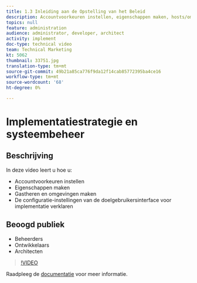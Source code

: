 ```yaml
---
title: 1.3 Inleiding aan de Opstelling van het Beleid
description: Accountvoorkeuren instellen, eigenschappen maken, hosts/omgevingen maken, configuratie-instellingen van doelgebruikersinterface uitleggen
topics: null
feature: administration
audience: administrator, developer, architect
activity: implement
doc-type: technical video
team: Technical Marketing
kt: 5062
thumbnail: 33751.jpg
translation-type: tm+mt
source-git-commit: 49b21a85ca776f9da12f14cab85772395ba4ce16
workflow-type: tm+mt
source-wordcount: '68'
ht-degree: 0%

---
```



# Implementatiestrategie en systeembeheer

## Beschrijving

In deze video leert u hoe u:

* Accountvoorkeuren instellen
* Eigenschappen maken
* Gastheren en omgevingen maken
* De configuratie-instellingen van de doelgebruikersinterface voor implementatie verklaren

## Beoogd publiek

* Beheerders
* Ontwikkelaars
* Architecten

>[!VIDEO](https://video.tv.adobe.com/v/33751/?quality=12)

Raadpleeg de [documentatie](https://docs.adobe.com/content/help/en/target/using/administer/administrating-target.html) voor meer informatie.
